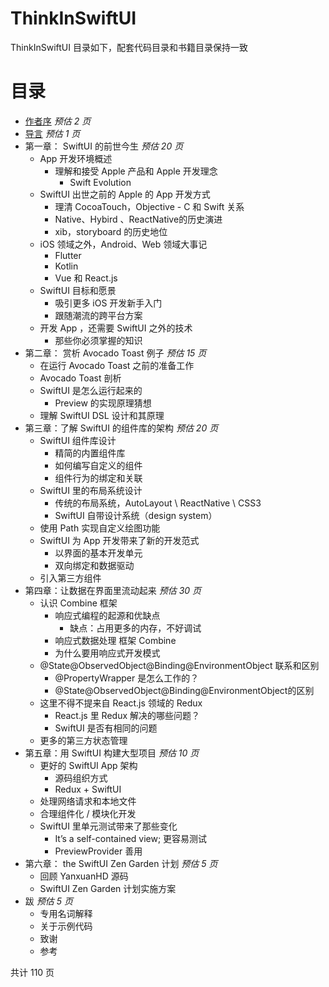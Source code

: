 # ThinkInSwiftUI
ThinkInSwiftUI 目录如下，配套代码目录和书籍目录保持一致

# 目录

* [作者序](PREFACE.md) *预估 2 页*
* [导言](README.md) *预估 1 页*
* 第一章： SwiftUI 的前世今生 *预估 20 页*
    * App 开发环境概述
        * 理解和接受 Apple 产品和 Apple 开发理念
            * Swift Evolution
    * SwiftUI 出世之前的 Apple 的 App 开发方式
        * 理清 CocoaTouch，Objective - C 和 Swift 关系
        * Native、Hybird 、ReactNative的历史演进
        * xib，storyboard 的历史地位
    * iOS 领域之外，Android、Web 领域大事记
        * Flutter
        * Kotlin
        * Vue 和 React.js 
    * SwiftUI 目标和愿景
        * 吸引更多 iOS 开发新手入门
        * 跟随潮流的跨平台方案 
    * 开发 App ，还需要 SwiftUI 之外的技术
        * 那些你必须掌握的知识 
* 第二章： 赏析 Avocado Toast 例子 *预估 15 页*
    * 在运行 Avocado Toast 之前的准备工作
    * Avocado Toast 剖析
    * SwiftUI 是怎么运行起来的
        * Preview 的实现原理猜想 
    * 理解 SwiftUI DSL 设计和其原理
* 第三章：了解 SwiftUI 的组件库的架构  *预估 20 页*
    * SwiftUI 组件库设计
        * 精简的内置组件库
        * 如何编写自定义的组件
        * 组件行为的绑定和关联
    * SwiftUI 里的布局系统设计
        * 传统的布局系统，AutoLayout \ ReactNative \ CSS3
        * SwiftUI 自带设计系统（design system）
    * 使用 Path 实现自定义绘图功能
    * SwiftUI 为 App 开发带来了新的开发范式
        * 以界面的基本开发单元
        * 双向绑定和数据驱动
    * 引入第三方组件
* 第四章：让数据在界面里流动起来  *预估 30 页*
    * 认识 Combine 框架
        * 响应式编程的起源和优缺点
            * 缺点：占用更多的内存，不好调试 
        * 响应式数据处理 框架 Combine
        * 为什么要用响应式开发模式
    * @State@ObservedObject@Binding@EnvironmentObject 联系和区别
        * @PropertyWrapper 是怎么工作的？
        * @State@ObservedObject@Binding@EnvironmentObject的区别
    * 这里不得不提来自 React.js 领域的 Redux
        * React.js 里 Redux 解决的哪些问题？
        * SwiftUI 是否有相同的问题
    * 更多的第三方状态管理
* 第五章：用 SwiftUI 构建大型项目 *预估 10 页*
    * 更好的 SwiftUI App 架构
        * 源码组织方式
        * Redux + SwiftUI 
    * 处理网络请求和本地文件
    * 合理组件化 / 模块化开发
    * SwiftUI 里单元测试带来了那些变化 
        * It’s a self-contained view;  更容易测试
        * PreviewProvider 善用
* 第六章： the SwiftUI Zen Garden 计划   *预估 5 页*
    * 回顾 YanxuanHD 源码
    * SwiftUI Zen Garden 计划实施方案
* 跋 *预估 5 页*
    * 专用名词解释
    * 关于示例代码
    * 致谢 
    * 参考

共计 110 页
